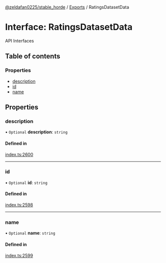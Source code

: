 [@zeldafan0225/stable_horde](../../README.md) / [Exports](../modules.md) / RatingsDatasetData

# Interface: RatingsDatasetData

API Interfaces

## Table of contents

### Properties

- [description](RatingsDatasetData.md#description)
- [id](RatingsDatasetData.md#id)
- [name](RatingsDatasetData.md#name)

## Properties

### description

• `Optional` **description**: `string`

#### Defined in

[index.ts:2600](https://github.com/MrlolDev/stable_horde/blob/2389aa8/index.ts#L2600)

___

### id

• `Optional` **id**: `string`

#### Defined in

[index.ts:2598](https://github.com/MrlolDev/stable_horde/blob/2389aa8/index.ts#L2598)

___

### name

• `Optional` **name**: `string`

#### Defined in

[index.ts:2599](https://github.com/MrlolDev/stable_horde/blob/2389aa8/index.ts#L2599)
